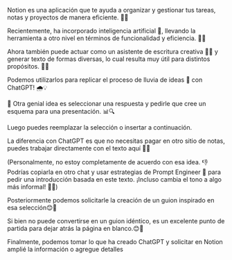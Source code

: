 Notion es una aplicación que te ayuda a organizar y gestionar tus tareas, notas y proyectos de manera eficiente. 📝✅

Recientemente, ha incorporado inteligencia artificial 🤖, llevando la herramienta a otro nivel en términos de funcionalidad y eficiencia. 🚀🧠

Ahora también puede actuar como un asistente de escritura creativa ✍🏽 y generar texto de formas diversas, lo cual resulta muy útil para distintos propósitos. 📝✨

Podemos utilizarlos para replicar el proceso de lluvia de ideas 🧠 con ChatGPT! 🌧️💡

🌟 Otra genial idea es seleccionar una respuesta y pedirle que cree un esquema para una presentación. 📊🔍

Luego puedes reemplazar la selección o insertar a continuación.  

La diferencia con ChatGPT es que no necesitas pagar en otro sitio de notas, puedes trabajar directamente con el texto aquí 📝✨

(Personalmente, no estoy completamente de acuerdo con esa idea. 👎 Podrías copiarla en otro chat y usar estrategias de Prompt Engineer 🤖 para pedir una introducción basada en este texto. ¡Incluso cambia el tono a algo más informal! 🤔🔁)

Posteriormente podemos solicitarle la creación de un guion inspirado en esa selección😊📝

Si bien no puede convertirse en un guion idéntico, es un excelente punto de partida para dejar atrás la página en blanco.😊📝

Finalmente, podemos tomar lo que ha creado ChatGPT y solicitar en Notion amplié la información o agregue detalles













































